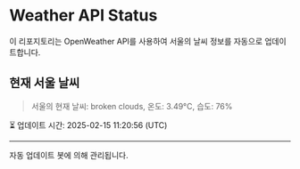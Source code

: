 
# Weather API Status

이 리포지토리는 OpenWeather API를 사용하여 서울의 날씨 정보를 자동으로 업데이트합니다.

## 현재 서울 날씨
> 서울의 현재 날씨: broken clouds, 온도: 3.49°C, 습도: 76%

⏳ 업데이트 시간: 2025-02-15 11:20:56 (UTC)

---
자동 업데이트 봇에 의해 관리됩니다.
